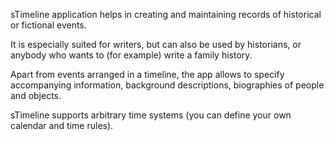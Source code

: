 sTimeline application helps in creating and maintaining records of historical or
fictional events.

It is especially suited for writers, but can also be used by historians, or
anybody who wants to (for example) write a family history.

Apart from events arranged in a timeline, the app allows to specify accompanying
information, background descriptions, biographies of people and objects.

sTimeline supports arbitrary time systems (you can define your own calendar and
time rules).
